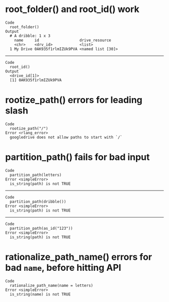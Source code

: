# root_folder() and root_id() work

    Code
      root_folder()
    Output
      # A dribble: 1 x 3
        name     id                  drive_resource   
        <chr>    <drv_id>            <list>           
      1 My Drive 0AK935f1rlmIZUk9PVA <named list [30]>

---

    Code
      root_id()
    Output
      <drive_id[1]>
      [1] 0AK935f1rlmIZUk9PVA

# rootize_path() errors for leading slash

    Code
      rootize_path("/")
    Error <rlang_error>
      googledrive does not allow paths to start with `/`

# partition_path() fails for bad input

    Code
      partition_path(letters)
    Error <simpleError>
      is_string(path) is not TRUE

---

    Code
      partition_path(dribble())
    Error <simpleError>
      is_string(path) is not TRUE

---

    Code
      partition_path(as_id("123"))
    Error <simpleError>
      is_string(path) is not TRUE

# rationalize_path_name() errors for bad `name`, before hitting API

    Code
      rationalize_path_name(name = letters)
    Error <simpleError>
      is_string(name) is not TRUE

